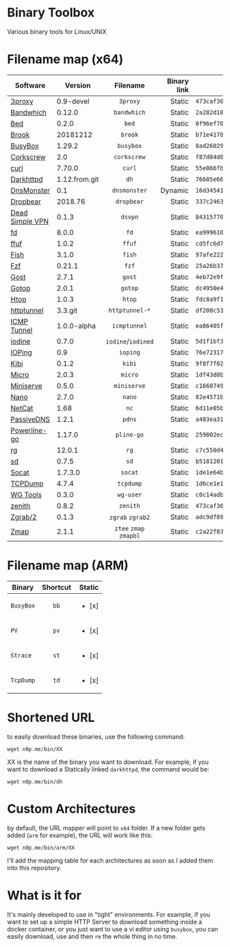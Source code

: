 
# Binary Toolbox

Various binary tools for Linux/UNIX

# Filename map (x64)

|   Software                                                | Version        |Filename               | Binary link   | SHA256
| ----------------------------------------------------------|----------------|:---------------------:| -------------:| -----------------------------------------------------------------|
| [3proxy](https://github.com/z3APA3A/3proxy)               |0.9-devel       | `3proxy`              |  Static       | `473caf301da2308794a5e29bd2abcee8e89179700e57a4dd03858ada112fb155` |
| [Bandwhich](https://github.com/imsnif/bandwhich)          |0.12.0          | `bandwhich`           |  Static       | `2a282d185468296db05d35d2b0d53d43d1023e789938648cd319a19b82eb3d3e` |
| [Bed](https://github.com/itchyny/bed)                     |0.2.0           | `bed`                 |  Static       | `0f96ef70fa54f34a3fb95690ed2ddec9e39320110e91b3687eef4606a5a3e810` |
| [Brook](https://github.com/txthinking/brook)              |20181212        | `brook`               |  Static       | `b71e4178afe52f604aea52cc41a22ea66912fec076d0ba3fd114537da0521937` |
| [BusyBox](https://busybox.net)                            |1.29.2          | `busybox`             |  Static       | `8ad26029498257b01b7a2078f4cd14e9dd0785ce47417609c698ac95f82eb152` |
| [Corkscrew](https://github.com/bryanpkc/corkscrew)        |2.0             | `corkscrew`           |  Static       | `f87d84d090af232cdefd26aefda285e464ac22f001d853b1a50732ae5ce8bb6a` |
| [curl](https://github.com/curl/curl)                      |7.70.0          | `curl`                |  Static       | `55e066fbc83aa4b0f9ea45840111dbd5c2ceeeed1e030abc856b82d41f38ed7e` |
| [Darkhttpd](https://github.com/ryanmjacobs/darkhttpd)     |1.12.from.git   | `dh`                  |  Static       | `76605e66ebf87fe663d09a1a7e0e9a96108251df451d311e76967c447fe9599a` |
| [DnsMonster](https://github.com/mosajjal/dnsmonster)      |0.1             | `dnsmonster`          |  Dynamic      | `16d34541caf060eb2c039688724665c794df88fc16f94933e5e11340c43b6245` |
| [Dropbear](https://github.com/mkj/dropbear)               |2018.76         | `dropbear`            |  Static       | `337c24637e0eac981610b8f61884c2cebde88054daf83b3155cbc53fba1ac55e` |
| [Dead Simple VPN](https://github.com/jedisct1/dsvpn)      |0.1.3           | `dsvpn`               |  Static       | `84315770dac9e17b07e89322653c89fc24b57c845a645dd925e17a1bd287821a` |
| [fd](https://github.com/sharkdp/fd)                       |8.0.0           | `fd`                  |  Static       | `ea999610cba167475df50f57b79efb2e24139414b9507bb1498c740458671656` |
| [ffuf](https://github.com/ffuf/ffuf)                      |1.0.2           | `ffuf`                |  Static       | `cd5fc6d70d841a377762fa7cfb144b62ebc84e459181a2eee27b06a54198aef1` |
| [Fish](https://github.com/fish-shell/fish-shell)          |3.1.0           | `fish`                |  Static       | `97afe2224ec19eaa42ba461cc86924405d6de90ba3927a406f4f6de052d40432` |
| [Fzf](https://github.com/junegunn/fzf)                    |0.21.1          | `fzf`                 |  Static       | `25a26b370a0d2bb97b5a7b282032a453b12e28ff058056a198fb1d7508af044b` |
| [Gost](https://github.com/ginuerzh/gost)                  |2.7.1           | `gost`                |  Static       | `4eb72e9f88417155bab988a93e8dd80f624f48a42ee6e19d912979dd8ed92594` |
| [Gotop](https://github.com/cjbassi/gotop)                 |2.0.1           | `gotop`               |  Static       | `dc4950e4fb5292f0bfd3a3210efdf9de6d80b54db1caf1810352fd52f093878b` |
| [Htop](https://hisham.hm/htop/)                           |1.0.3           | `htop`                |  Static       | `fdc8a9f15a67f2e1eb7481b87ea80428d3439507a69aa0064967fc58796c79a3` |
| [httptunnel](https://www.gnu.org/software/httptunnel/)    |3.3.git         | `httptunnel-*`        |  Static       | `df200c537ea49202358ca48bad15ab8a1f18ddf2575b953ccdf0d0912763571f` |
| [ICMP Tunnel](https://github.com/DhavalKapil/icmptunnel)  |1.0.0-alpha     | `icmptunnel`          |  Static       | `ea86405fe5bacb6cbf4d0e32622b2acd1244ff34565faa54ded2b6155919d21c` |
| [iodine](https://github.com/yarrick/iodine)               |0.7.0           | `iodine`/`iodined`    |  Static       | `5d1f1bf326f75119b933631fefb16e6b792274af0d58325143696e557b7d9ce2` |
| [IOPing](https://github.com/koct9i/ioping)                |0.9             | `ioping`              |  Static       | `76e72317d1e3988c9214cd66c898a0974f3e46814175069d80e41c7d95980750` |
| [Kibi](https://github.com/ilai-deutel/kibi)               |0.1.2           | `kibi`                |  Static       | `9f8f7f02b4f5201a3197292b7daa7af448c93b7f6fdf36e82e17f9c0be8f38d5` |
| [Micro](https://github.com/zyedidia/micro)                |2.0.3           | `micro`               |  Static       | `1df43d0b8406e4e6f1b492ea5e84c1d840ae879bd5a853ee62445b40f4a752c4` |
| [Miniserve](https://github.com/svenstaro/miniserve)       |0.5.0           | `miniserve`           |  Static       | `c166074940074bfc121d1ebd2848b750f679404f11492fcfeae5adc3fbb6effc` |
| [Nano](https://www.nano-editor.org/)                      |2.7.0           | `nano`                |  Static       | `82e4571b6dfb107959a81b4958f2d5aeed8d554e7ade3a81b0e32669e31866c5` |
| [NetCat](https://www.freebsd.org/cgi/man.cgi?query=netcat)|1.68            | `nc`                  |  Static       | `6d11e05b6a31b8a4f7f97f71d9e15c12084a9e919a0250fc4ca4e053f0bb816d` |
| [PassiveDNS](https://github.com/gamelinux/passivedns)     |1.2.1           | `pdns`                |  Static       | `a483ea315434df4239b4bea76772c1aadc1a060e2e1f34d4ec344c18abf75945` |
| [Powerline-go](https://github.com/justjanne/powerline-go) |1.17.0          | `pline-go`            |  Static       | `259002eca93a337fb609f326fe2cca15316d496803def33f5ffa26415e146e18` |
| [rg](https://github.com/BurntSushi/ripgrep)               |12.0.1          | `rg`                  |  Static       | `c7c550d4a267ac8b4e70f8f78e299c3d455a808eac58bb0ef466d3c3153502b8` |
| [sd](https://github.com/chmln/sd)                         | 0.7.5          | `sd`                  |  Static       | `b51812016c252de2a978d3dc63c4d5dfd42b77d9f167007296f6ae3a37283456` |
| [Socat](http://www.dest-unreach.org/socat/)               |1.7.3.0         | `socat`               |  Static       | `1de1e64b1617aa8a2138711f76e44cf207bc4c903b54fc092828d18310f02838` |
| [TCPDump](https://www.tcpdump.org/)                       |4.7.4           | `tcpdump`             |  Static       | `1d6ce1e13c9821767729fc6ca354d714fc44abdd448beb8ab05217e3d8d97e16` |
| [WG Tools](https://github.com/WireGuard/wireguard-tools)  |0.3.0           | `wg-user`             |  Static       | `c0c14adbb1b3822ee49b30b0bfc133714a84a90588fd8fb974e673ca5b326fd1` |
| [zenith](https://github.com/bvaisvil/zenith)              |0.8.2           | `zenith`              |  Static       | `473caf301da2308794a5e29bd2abcee8e89179700e57a4dd03858ada112fb155` |
| [Zgrab/2](https://github.com/zmap/zgrab2)                 |0.1.3           | `zgrab` `zgrab2`      |  Static       | `adc9df896d21e057bac82af28db3933f3f979312fc013e563037a419c33db159` |
| [Zmap](https://github.com/zmap/zmap)                      |2.1.1           | `ztee` `zmap` `zmapbl`|  Static       | `c2a22f83eca87ba131f289a2ebcbf4dbb14326a7841d313c90aa40160db0569f` |



# Filename map (ARM)

|   Binary      |   Shortcut    |Static             |
| ------------- |:-------------:| -----------------:|
|`BusyBox`      |`bb`           |<ul><li>[x] </li>  |
|`PV`           |`pv`           |<ul><li>[x] </li>  |
|`Strace`       |`st`           |<ul><li>[x] </li>  |
|`TcpDump`      |`td`           |<ul><li>[x] </li>  |

# Shortened URL

to easily download these binaries, use the following command:

`wget n0p.me/bin/XX`

XX is the name of the binary you want to download. For example, if you want to download a  Statically linked `darkhttpd`, the command would be:

`wget n0p.me/bin/dh`

# Custom Architectures

by default, the URL mapper will point to `x64` folder. If a new folder gets added (`arm` for example), the URL will work like this:

`wget n0p.me/bin/arm/XX`

I'll add the mapping table for each architectures as soon as I added them into this repository.

# What is it for

It's mainly developed to use in "tight" environments. For example, if you want to set up a simple HTTP Server to download something inside a docker container, or you just want to use a vi editor using `busybox`, you can easily download, use and then `rm` the whole thing in no time.

